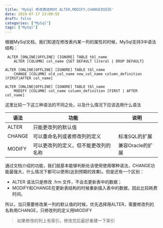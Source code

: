 ```yaml
---
title: 'MySql 修改表结构时 ALTER,MODIFY,CHANGE的区别'
date: 2019-07-17 23:09:55
draft: false
categories: ["MySql"]
tags: ["MySql"]
---
```

根据MySql文档，我们知道在修改表内某一列的属性的时候，MySql支持3中语法结构：

```
 ALTER [ONLINE|OFFLINE] [IGNORE] TABLE tbl_name  
	ALTER [COLUMN] col_name {SET DEFAULT literal | DROP DEFAULT}
```

```
ALTER [ONLINE|OFFLINE] [IGNORE] TABLE tbl_name  
	CHANGE [COLUMN] old_col_name new_col_name column_definition [FIRST|AFTER col_name]
```

```
ALTER [ONLINE|OFFLINE] [IGNORE] TABLE tbl_name 
	MODIFY [COLUMN] col_name column_definition [FIRST | AFTER col_name]
```
这里比较一下这三种语法的不同之处，以及什么情况下应该选用什么语法

|语法|功能|说明|
|---|---|---|
|ALTER|只能更改列的默认值||
|CHANGE|可以重命名列或者修改列的定义|标准SQL的扩展|
|MODIFY|可以更改列的定义，但不能更改列的名称|兼容Oracle的扩展|
通过文档介绍的功能，我们就基本能够判断处该使用使用哪种语法，CHANGE功能最强大，什么情况下都可以使用(达到预期的效果)。但是还有一个区别：
- ALTER 语法只是修改 .frm 文件，不会去更新表中的数据；
- MODIFY和CHANGE在更新表结构的时候重新插入表中的数据，因此比较耗费时间。

所以，当只需要修改某一列的默认值的时候，优先选择用ALTER，需要修改列的名称用CHANGE，只修改列的定义用MIODIFY
> 如果修改的列上有索引，修改完后最好重建一下索引